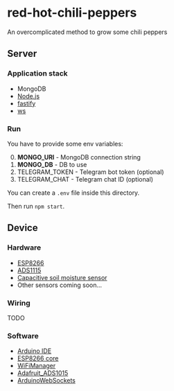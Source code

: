 # red-hot-chili-peppers

An overcomplicated method to grow some chili peppers

## Server

### Application stack

- MongoDB
- [Node.js](https://nodejs.org/)
- [fastify](https://www.fastify.io/)
- [ws](https://github.com/websockets/ws)

### Run

You have to provide some env variables:

0. **MONGO_URI** - MongoDB connection string
1. **MONGO_DB** - DB to use
1. TELEGRAM_TOKEN - Telegram bot token (optional)
1. TELEGRAM_CHAT - Telegram chat ID (optional)

You can create a `.env` file inside this directory.

Then run `npm start`.

## Device

### Hardware

- [ESP8266](https://learn.adafruit.com/adafruit-feather-huzzah-esp8266)
- [ADS1115](https://learn.adafruit.com/adafruit-4-channel-adc-breakouts)
- [Capacitive soil moisture sensor](https://wiki.dfrobot.com/Capacitive_Soil_Moisture_Sensor_SKU_SEN0193)
- Other sensors coming soon...

### Wiring

TODO

### Software

- [Arduino IDE](https://www.arduino.cc/en/Main/Software)
- [ESP8266 core](https://github.com/esp8266/Arduino)
- [WiFiManager](https://github.com/tzapu/WiFiManager)
- [Adafruit_ADS1015](https://github.com/adafruit/Adafruit_ADS1X15)
- [ArduinoWebSockets](https://github.com/Links2004/arduinoWebSockets)
